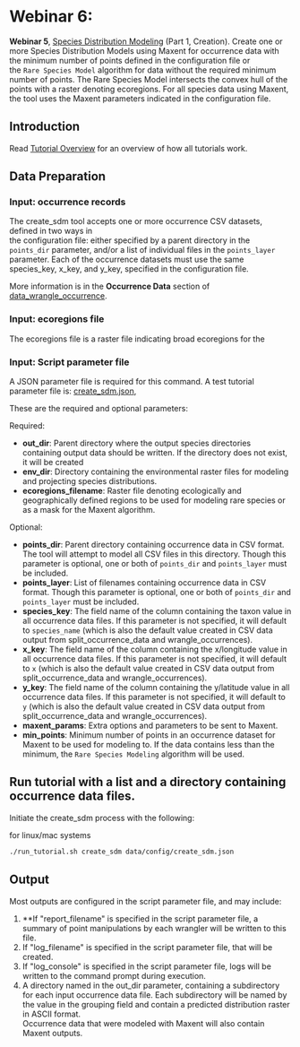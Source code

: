 # Webinar 6: 

**Webinar 5**, [Species Distribution Modeling](https://docs.google.com/document/d/1CqYkCUlY40p8NnqM-GtcLju70jrAG45FGejJ26sS3_U/edit#heading=h.cny714hbiydb)
(Part 1, Creation).  Create one or more Species Distribution Models using Maxent for 
occurrence data with the minimum number of points defined in the configuration file or  
the `Rare Species Model` algorithm for data without the required minimum number of 
points.  The Rare Species Model intersects the convex hull of the points
with a raster denoting ecoregions.  For all species data using Maxent, the tool uses the
Maxent parameters indicated in the configuration file.  

## Introduction

Read [Tutorial Overview](../tutorial/w1_overview.md) for an overview of how all
tutorials work.

## Data Preparation

### Input: occurrence records

The create_sdm tool accepts one or more occurrence CSV datasets, defined in two ways in  
the configuration file: either specified by a parent directory in the `points_dir` 
parameter, and/or a list of individual files in the `points_layer` parameter.  Each of 
the occurrence datasets must use the same species_key, x_key, and y_key, specified in
the configuration file. 

More information is in the **Occurrence Data** section of 
[data_wrangle_occurrence](data_wrangle_occurrence.md).

### Input: ecoregions file

The ecoregions file is a raster file indicating broad ecoregions for the  


### Input: Script parameter file

A JSON parameter file is required for this command.  A test tutorial parameter file is: 
[create_sdm.json](../../data/config/create_sdm.json),

These are the required and optional parameters:

Required:

* **out_dir**: Parent directory where the output species directories containing output 
  data should be written.  If the directory does not exist, it will be created
* **env_dir**: Directory containing the environmental raster files for modeling and 
  projecting species distributions.
* **ecoregions_filename**: Raster file denoting ecologically and geographically defined 
  regions to be used for modeling rare species or as a mask for the Maxent algorithm.

Optional:

* **points_dir**: Parent directory containing occurrence data in CSV format.  The tool 
  will attempt to model all CSV files in this directory.  Though this parameter is 
  optional, one or both of `points_dir` and `points_layer` must be included.
* **points_layer**: List of filenames containing occurrence data in CSV format.
  Though this parameter is optional, one or both of `points_dir` and `points_layer` must
  be included.
* **species_key**: The field name of the column containing the taxon value in all 
  occurrence data files. If this parameter is not specified, it will default to 
  `species_name` (which is also the default value created in CSV data output from
  split_occurrence_data and wrangle_occurrences).
* **x_key**: The field name of the column containing the x/longitude value in all 
  occurrence data files. If this parameter is not specified, it will default to 
  `x` (which is also the default value created in CSV data output from
  split_occurrence_data and wrangle_occurrences).
* **y_key**: The field name of the column containing the y/latitude value in all 
  occurrence data files. If this parameter is not specified, it will default to 
  `y` (which is also the default value created in CSV data output from
  split_occurrence_data and wrangle_occurrences).
* **maxent_params**: Extra options and parameters to be sent to Maxent.  
* **min_points**: Minimum number of points in an occurrence dataset for Maxent to be 
   used for modeling to.  If the data contains less than the minimum, the 
   `Rare Species Modeling` algorithm will be used.

## Run tutorial with a list and a directory containing occurrence data files.

Initiate the create_sdm process with the following:

for linux/mac systems

```zsh
./run_tutorial.sh create_sdm data/config/create_sdm.json
```

## Output

Most outputs are configured in the script parameter file, and may include:

1. **If "report_filename" is specified in the script parameter file, a summary of point
   manipulations by each wrangler will be written to this file. 
2. If "log_filename" is specified in the script parameter file, that will be created. 
3. If "log_console" is specified in the script parameter file, logs will be written to the
    command prompt during execution.
4. A directory named in the out_dir parameter, containing a subdirectory for each 
   input occurrence data file.  Each subdirectory will be named by the value in 
   the grouping field and contain a predicted distribution raster in ASCII format.  
   Occurrence data that were modeled with Maxent will also contain Maxent outputs.  
